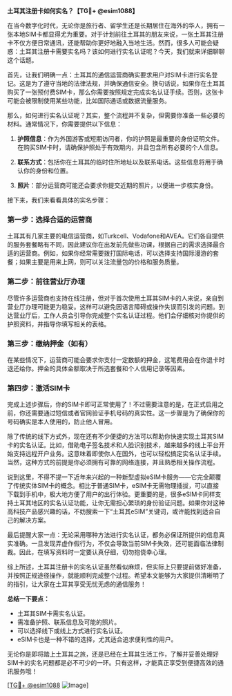 **土耳其注册卡如何实名？【TG💪+ @esim1088】**

在当今数字化时代，无论你是旅行者、留学生还是长期居住在海外的华人，拥有一张本地SIM卡都显得尤为重要。对于计划前往土耳其的朋友来说，一张土耳其注册卡不仅方便日常通讯，还能帮助你更好地融入当地生活。然而，很多人可能会疑惑：土耳其注册卡需要实名吗？该如何进行实名认证呢？今天，我们就来详细聊聊这个话题。

首先，让我们明确一点：土耳其的通信运营商确实要求用户对SIM卡进行实名登记。这是为了遵守当地的法律法规，并确保通信安全。换句话说，如果你在土耳其购买了一张预付费SIM卡，那么你需要按照规定完成实名认证手续。否则，这张卡可能会被限制使用某些功能，比如国际通话或数据流量服务。

那么，如何进行实名认证呢？其实，整个流程并不复杂，但需要你准备一些必要的材料。通常情况下，你需要提供以下信息：

1. **护照信息**：作为外国游客或短期访问者，你的护照是最重要的身份证明文件。在购买SIM卡时，请确保护照处于有效期内，并且包含所有必要的个人信息。

2. **联系方式**：包括你在土耳其的临时住所地址以及联系电话。这些信息将用于确认你的身份和位置。

3. **照片**：部分运营商可能还会要求你提交近期的照片，以便进一步核实身份。

接下来，我们来看看具体的实名步骤：

### 第一步：选择合适的运营商
土耳其有几家主要的电信运营商，如Turkcell、Vodafone和AVEA。它们各自提供的服务套餐略有不同，因此建议你在出发前先做些功课，根据自己的需求选择最合适的运营商。例如，如果你经常需要拨打国际电话，可以选择支持国际漫游的套餐；如果主要是用来上网，则可以关注流量包的价格和服务质量。

### 第二步：前往营业厅办理
尽管许多运营商也支持在线注册，但对于首次使用土耳其SIM卡的人来说，亲自到营业厅办理可能更为稳妥。这样可以避免因语言障碍或操作失误而引发的问题。到达营业厅后，工作人员会引导你完成整个实名认证过程。他们会仔细核对你提供的护照资料，并指导你填写相关的表格。

### 第三步：缴纳押金（如有）
在某些情况下，运营商可能会要求你支付一定数额的押金，这笔费用会在你退卡时退还给你。押金的具体金额取决于所选套餐和个人信用记录等因素。

### 第四步：激活SIM卡
完成上述步骤后，你的SIM卡即可正常使用了！不过需要注意的是，在正式启用之前，你还需要通过短信或者官网验证手机号码的真实性。这一步骤是为了确保你的号码确实是本人使用的，防止他人冒用。

除了传统的线下方式外，现在还有不少便捷的方法可以帮助你快速实现土耳其SIM卡的实名认证。比如，借助电子签名技术和人脸识别技术，越来越多的线上平台开始支持远程开户业务。这意味着即使你人在国外，也可以轻松搞定实名认证手续。当然，这种方式的前提是你必须拥有可靠的网络连接，并且熟悉相关操作流程。

说到这里，不得不提一下近年来兴起的一种新型虚拟eSIM卡服务——它完全颠覆了传统实体SIM卡的概念。相比于普通SIM卡，eSIM卡无需物理插拔，可以直接下载到手机中，极大地方便了用户的出行体验。更重要的是，很多eSIM卡同样支持土耳其地区的实名认证功能，让你无需担心繁琐的身份验证问题。如果你对这种高科技产品感兴趣的话，不妨搜索一下“土耳其eSIM”关键词，或许能找到适合自己的解决方案。

最后提醒大家一点：无论采用哪种方法进行实名认证，都务必保证所提供的信息真实准确。一旦发现弄虚作假行为，不仅会导致当前SIM卡失效，还可能面临法律制裁。因此，在填写资料时一定要认真仔细，切勿抱侥幸心理。

综上所述，土耳其注册卡的实名认证虽然看似麻烦，但实际上只要提前做好准备，并按照正规途径操作，就能顺利完成整个过程。希望本文能够为大家提供清晰明了的指引，让大家在土耳其享受无忧无虑的通信服务！

**总结一下要点：**
- 土耳其SIM卡需实名认证。
- 需准备护照、联系信息及可能的照片。
- 可以选择线下或线上方式进行实名认证。
- eSIM卡也是一种不错的选择，尤其适合追求便利性的用户。

无论你是即将踏上土耳其之旅，还是已经在土耳其生活工作，了解并妥善处理好SIM卡的实名问题都是必不可少的一环。只有这样，才能真正享受到便捷高效的通讯服务哦！

[[TG💪+ @esim1088](https://t.me/s/esim1088) ![Image](https://i.postimg.cc/4NQfJmqS/Snipaste-2025-05-13-00-14-12.png)]
